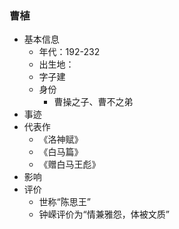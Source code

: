 ### 曹植
- 基本信息
	- 年代：192-232
	- 出生地：
	- 字子建
	- 身份
		- 曹操之子、曹不之弟
- 事迹
- 代表作
	- 《洛神赋》
	- 《白马篇》
	- 《赠白马王彪》
- 影响
- 评价
	- 世称“陈思王”
	- 钟嵘评价为“情兼雅怨，体被文质”